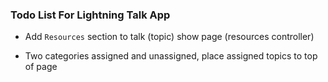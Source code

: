 ### Todo List For Lightning Talk App

<!-- * Add `assigned_to` to "talk" model columns -->
<!-- * Upvote option for the lightning talk topics -->
<!-- * Change assigned_to column to string to hold name -->
<!-- * Add First & Last name to Devise User signup -->
* Add `Resources` section to talk (topic) show page (resources controller)
<!-- * Add schedule time to talk topic -->
<!-- * Filter talk topics in ascending order -->
* Two categories assigned and unassigned, place assigned topics to top of page
<!-- * Setup Heroku for Firehose Community and push content -->
<!-- * Add speaker when assigned on index page -->
